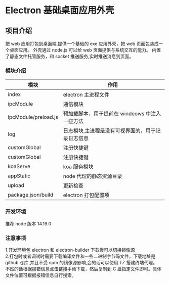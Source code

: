 # Electron 基础桌面应用外壳

## 项目介绍

把 web 应用打包到桌面端,提供一个基础的 exe 应用外壳，把 web 页面包装成一个桌面应用。
外壳通过 node.js 可以给 web 页面提供与系统交互的能力。
内置了静态文件托管服务，和 socket 推送服务,实时推送消息到页面。

### 模块介绍

| 模块                 | 作用                                              |
| -------------------- | ------------------------------------------------- |
| index                | electron 主进程文件                               |
| ipcModule            | 通信模块                                          |
| ipcModule/preload.js | 预加载脚本，用于提前在 windeows 中注入一些方法    |
| log                  | 日志模块,主进程是没有可视界面的，用于记录日志信息 |
| customGlobal         | 注册快捷键                                        |
| customGlobal         | 注册快捷键                                        |
| koaServe             | koa 服务模块                                      |
| appStatic            | node 代理的静态资源目录                           |
| upload               | 更新检查                                          |
| package.json/build   | electron 打包配置项                               |

### 开发环境

推荐 node 版本 14.19.0

### 注意事项

1.开发环境包 electron 和 electron-builder 下载慢可以切换镜像源  
2.打包时或者调试时需要下载编译文件和一些二进制字节码文件，下载地址是 github 仓库,并且不受 npm 的镜像源影响,会的话可以使用 TZ 搭建终端代理。  
不然的话根据报错信息点击链接手动下载，然后复制到 C 盘指定文件即可。具体文件位置可根据报错信息自行搜索。
